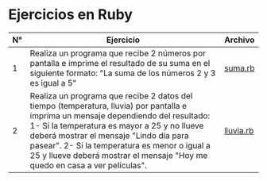 # Ejercicios en Ruby

| N° | Ejercicio | Archivo |
| ------ | ------ | ------ |
|1|Realiza un programa que recibe 2 números por pantalla e imprime el resultado de su suma en el siguiente formato:  "La suma de los números 2 y 3 es igual a 5"|[suma.rb](/suma.rb)|
|2|Realiza un programa que recibe 2 datos del tiempo (temperatura, lluvia) por pantalla e imprima un mensaje dependiendo del resultado: 1- Si la temperatura es mayor a 25 y no llueve deberá mostrar el mensaje "Lindo día para pasear". 2- Si la temperatura es menor o igual a 25 y llueve deberá mostrar el mensaje "Hoy me quedo en casa a ver películas".|[lluvia.rb](/lluvia.rb)|

